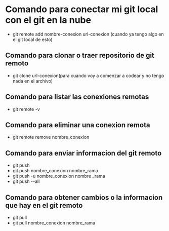 # Comando para conectar mi git local con el git en la nube
- git remote add nombre-conexion url-conexion (cuando ya tengo algo en el git local de esto)

## Comando para clonar o traer repositorio de git remoto
- git clone url-conexion(para cuando voy a comenzar a codear y no tengo nada en el archivo)

## Comando para listar las conexiones remotas
- git remote -v

## Comando para eliminar una conexion remota
- git remote remove nombre_conexion

## Comando para enviar informacion del git remoto
- git push
- git push nombre_conexion nombre_rama
- git push -u nombre_conexion nombre _rama
- git push --all

## Comando para obtener cambios o la informacion que hay en el git remoto
- git pull
- git pull nombre_conexion nombre_rama